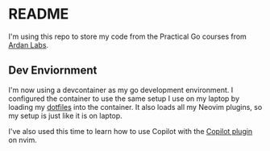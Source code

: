 # README

I'm using this repo to store my code from the Practical Go courses from [Ardan Labs](https://www.ardanlabs.com/).

## Dev Enviornment

I'm now using a devcontainer as my go development environment. I configured the container to use the same 
setup I use on my laptop by loading my [dotfiles](https://github.com/beckitrue/dotfiles) into the 
container. It also loads all my Neovim plugins, so my setup is just like it is on laptop.

I've also used this time to learn how to use Copilot with the [Copilot plugin](https://github.com/github/copilot.vim) on nvim.


